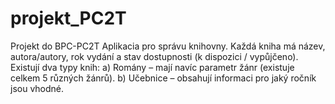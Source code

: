 # projekt_PC2T
Projekt do BPC-PC2T 
Aplikacia pro správu knihovny. Každá kniha má název, autora/autory, rok vydání
a stav dostupnosti (k dispozici / vypůjčeno). Existují dva typy knih:
a) Romány – mají navíc parametr žánr (existuje celkem 5 různých žánrů).
b) Učebnice – obsahují informaci pro jaký ročník jsou vhodné.
